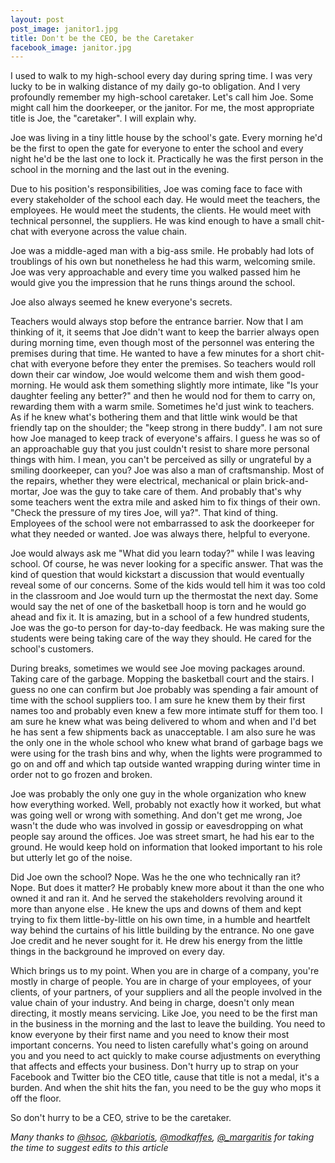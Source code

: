 ```yaml
---
layout: post
post_image: janitor1.jpg
title: Don't be the CEO, be the Caretaker
facebook_image: janitor.jpg
---
```


I used to walk to my high-school every day during spring time. I was very lucky to be in walking distance of my daily go-to obligation. And I very profoundly remember my high-school caretaker. Let's call him Joe. Some might call him the doorkeeper, or the janitor. For me, the most appropriate title is Joe, the "caretaker". I will explain why.

Joe was living in a tiny little house by the school's gate. Every morning he'd be the first to open the gate for everyone to enter the school and every night he'd be the last one to lock it. Practically he was the first person in the school in the morning and the last out in the evening.

Due to his position's responsibilities, Joe was coming face to face with every stakeholder of the school each day. He would meet the teachers, the employees. He would meet the students, the clients. He would meet with technical personnel, the suppliers. He was kind enough to have a small chit-chat with everyone across the value chain.

Joe was a middle-aged man with a big-ass smile. He probably had lots of troublings of his own but nonetheless he had this warm, welcoming smile. Joe was very approachable and every time you walked passed him he would give you the impression that he runs things around the school.

Joe also always seemed he knew everyone's secrets.

Teachers would always stop before the entrance barrier. Now that I am thinking of it, it seems that Joe didn't want to keep the barrier always open during morning time, even though most of the personnel was entering the premises during that time. He wanted to have a few minutes for a short chit-chat with everyone before they enter the premises. So teachers would roll down their car window, Joe would welcome them and wish them good-morning. He would ask them something slightly more intimate, like "Is your daughter feeling any better?" and then he would nod for them to carry on, rewarding them with a warm smile. Sometimes he'd just wink to teachers. As if he knew what's bothering them and that little wink would be that friendly tap on the shoulder; the "keep strong in there buddy". I am not sure how Joe managed to keep track of everyone's affairs. I guess he was so of an approachable guy that you just couldn't resist to share more personal things with him. I mean, you can't be perceived as silly or ungrateful by a smiling doorkeeper, can you? Joe was also a man of craftsmanship. Most of the repairs, whether they were electrical, mechanical or plain brick-and-mortar, Joe was the guy to take care of them. And probably that's why some teachers went the extra mile and asked him to fix things of their own. "Check the pressure of my tires Joe, will ya?". That kind of thing. Employees of the school were not embarrassed to ask the doorkeeper for what they needed or wanted. Joe was always there, helpful to everyone.

Joe would always ask me "What did you learn today?" while I was leaving school. Of course, he was never looking for a specific answer. That was the kind of question that would kickstart a discussion that would eventually reveal some of our concerns. Some of the kids would tell him it was too cold in the classroom and Joe would turn up the thermostat the next day. Some would say the net of one of the basketball hoop is torn and he would go ahead and fix it. It is amazing, but in a school of a few hundred students, Joe was the go-to person for day-to-day feedback. He was making sure the students were being taking care of the way they should. He cared for the school's customers.

During breaks, sometimes we would see Joe moving packages around. Taking care of the garbage. Mopping the basketball court and the stairs. I guess no one can confirm but Joe probably was spending a fair amount of time with the school suppliers too. I am sure he knew them by their first names too and probably even knew a few more intimate stuff for them too. I am sure he knew what was being delivered to whom and when and I'd bet he has sent a few shipments back as unacceptable. I am also sure he was the only one in the whole school who knew what brand of garbage bags we were using for the trash bins and why, when the lights were programmed to go on and off and which tap outside wanted wrapping during winter time in order not to go frozen and broken.

Joe was probably the only one guy in the whole organization who knew how everything worked. Well, probably not exactly how it worked, but what was going well or wrong with something. And don't get me wrong, Joe wasn't the dude who was involved in gossip or eavesdropping on what people say around the offices. Joe was street smart, he had his ear to the ground. He would keep hold on information that looked important to his role but utterly let go of the noise.

Did Joe own the school? Nope. Was he the one who technically ran it? Nope. But does it matter? He probably knew more about it than the one who owned it and ran it. And he served the stakeholders revolving around it more than anyone else . He knew the ups and downs of them and kept trying to fix them little-by-little on his own time, in a humble and heartfelt way behind the curtains of his little building by the entrance. No one gave Joe credit and he never sought for it. He drew his energy from the little things in the background he improved on every day.

Which brings us to my point. When you are in charge of a company, you're mostly in charge of people. You are in charge of your employees, of your clients, of your partners, of your suppliers and all the people involved in the value chain of your industry. And being in charge, doesn't only mean directing, it mostly means servicing. Like Joe, you need to be the first man in the business in the morning and the last to leave the building. You need to know everyone by their first name and you need to know their most important concerns. You need to listen carefully what's going on around you and you need to act quickly to make course adjustments on everything that affects and effects your business. Don't hurry up to strap on your Facebook and Twitter bio the CEO title, cause that title is not a medal, it's a burden. And when the shit hits the fan, you need to be the guy who mops it off the floor.

So don't hurry to be a CEO, strive to be the caretaker.

*Many thanks to [@hsoc](https://twitter.com/hsoc), [@kbariotis](https://twitter.com/kbariotis), [@modkaffes](https://twitter.com/modkaffes), [@_margaritis](https://twitter.com/_margaritis) for taking the time to suggest edits to this article*
